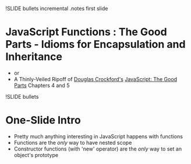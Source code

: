 !SLIDE bullets incremental
.notes first slide

# JavaScript Functions : The Good Parts - Idioms for Encapsulation and Inheritance #

* or
* A Thinly-Veiled Ripoff of <a href="http://www.crockford.com/">Douglas Crockford's</a> <u>JavaScript: The Good Parts</u> Chapters 4 and 5

!SLIDE bullets

# One-Slide Intro #

* Pretty much anything interesting in JavaScript happens with functions
* Functions are the *only* way to have nested scope
* Constructor functions (with 'new' operator) are the *only* way to set an object's prototype